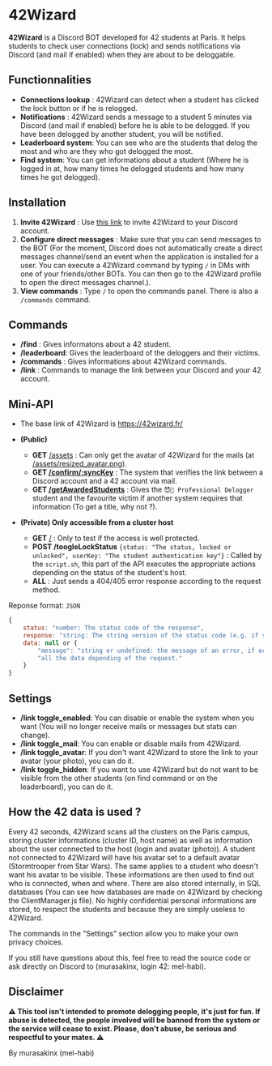# 42Wizard

**42Wizard** is a Discord BOT developed for 42 students at Paris. It helps students to check user connections (lock) and sends notifications via Discord (and mail if enabled) when they are about to be deloggable. 

## Functionnalities

- **Connections lookup** : 42Wizard can detect when a student has clicked the lock button or if he is relogged.
- **Notifications** : 42Wizard sends a message to a student 5 minutes via Discord (and mail if enabled) before he is able to be delogged. If you have been delogged by another student, you will be notified.
- **Leaderboard system**: You can see who are the students that delog the most and who are they who got delogged the most.
- **Find system**: You can get informations about a student (Where he is logged in at, how many times he delogged students and how many times he got delogged).

## Installation

1. **Invite 42Wizard** : Use [this link](https://discord.com/oauth2/authorize?client_id=1300932692749189235) to invite 42Wizard to your Discord account.
2. **Configure direct messages** : Make sure that you can send messages to the BOT (For the moment, Discord does not automatically create a direct messages channel/send an event when the application is installed for a user. You can execute a 42Wizard command by typing `/` in DMs with one of your friends/other BOTs. You can then go to the 42Wizard profile to open the direct messages channel.).
3. **View commands** : Type `/` to open the commands panel. There is also a `/commands` command.

## Commands

- **/find** : Gives informatons about a 42 student.
- **/leaderboard**: Gives the leaderboard of the deloggers and their victims.
- **/commands** : Gives informations about 42Wizard commands.
- **/link** : Commands to manage the link between your Discord and your 42 account.

## Mini-API

- The base link of 42Wizard is https://42wizard.fr/
- **(Public)**
    - **GET** [/assets](https://42wizard.fr/assets) : Can only get the avatar of 42Wizard for the mails (at [/assets/resized_avatar.png](https://42wizard.fr/assets/resized_avatar.png)).
    - **GET [/confirm/:syncKey](https://42wizard.fr/confirm)** : The system that verifies the link between a Discord account and a 42 account via mail.
    - **GET [/getAwardedStudents](https://42wizard.fr/getAwardedStudents)** : Gives the `😈👑 Professional Delogger` student and the favourite victim if another system requires that information (To get a title, why not ?).

- **(Private) Only accessible from a cluster host**
    - **GET** [/](https://42wizard.fr/) : Only to test if the access is well protected.
    - **POST /toogleLockStatus** `{status: "The status, locked or unlocked", userKey: "The student authentication key"}` : Called by the `script.sh`, this part of the API executes the appropriate actions depending on the status of the student's host.
    - **ALL** : Just sends a 404/405 error response according to the request method.

Reponse format: `JSON`
```js
{
    status: "number: The status code of the response",
    response: "string: The string version of the status code (e.g. if status is 404, response will be Not Found)",
    data: null or {
        "message": "string or undefined: the message of an error, if occurred",
        "all the data depending of the request."
    }
}
```

## Settings

- **/link toggle_enabled**: You can disable or enable the system when you want (You will no longer receive mails or messages but stats can change).
- **/link toggle_mail**: You can enable or disable mails from 42Wizard.
- **/link toggle_avatar**: If you don't want 42Wizard to store the link to your avatar (your photo), you can do it.
- **/link toggle_hidden**: If you want to use 42Wizard but do not want to be visible from the other students (on find command or on the leaderboard), you can do it.

## How the 42 data is used ?

Every 42 seconds, 42Wizard scans all the clusters on the Paris campus, storing cluster informations (cluster ID, host name) as well as information about the user connected to the host (login and avatar (photo)). A student not connected to 42Wizard will have his avatar set to a default avatar (Stormtrooper from Star Wars). The same applies to a student who doesn't want his avatar to be visible. These informations are then used to find out who is connected, when and where. There are also stored internally, in SQL databases (You can see how databases are made on 42Wizard by checking the ClientManager.js file). No highly confidential personal informations are stored, to respect the students and because they are simply useless to 42Wizard.

The commands in the "Settings" section allow you to make your own privacy choices.

If you still have questions about this, feel free to read the source code or ask directly on Discord to (murasakinx, login 42: mel-habi).

## Disclaimer

**⚠️ This tool isn't intended to promote delogging people, it's just for fun. If abuse is detected, the people involved will be banned from the system or the service will cease to exist. Please, don't abuse, be serious and respectful to your mates. ⚠️**

By murasakinx (mel-habi)
